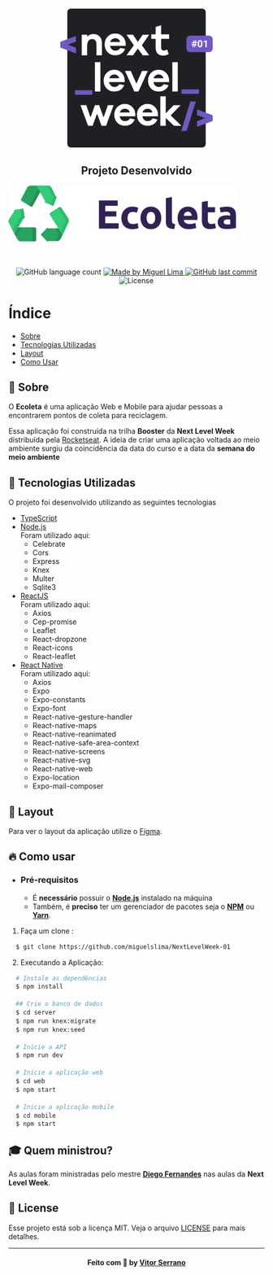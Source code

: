 <h3 align="center">
    <img alt="Logo" title="#logo" width="300px" src="https://raw.githubusercontent.com/miguelslima/NextLevelWeek-01/6189e50720b8bca5158c99183fd6c192e4e74744/logoNLW01.svg">
    <h2 align="center">Projeto Desenvolvido</h2> 
    <img alt="Logo" title="#logo" width="450px" src="https://github.com/miguelslima/NextLevelWeek-01/blob/master/logoEcoleta.png?raw=true">
    <br><br>
    <br>
</h3>

<p align="center">
  <img alt="GitHub language count" src="https://img.shields.io/github/languages/count/miguelslima/NextLevelWeek-01?color=%2304D361">
	
  <a href="https://www.linkedin.com/in/miguelslima/">
    <img alt="Made by Miguel Lima" src="https://img.shields.io/badge/made%20by-miguelslima-%2304D361">
  </a>

  <a href="https://github.com/miguelslima/NextLevelWeek-01/commits/master">
    <img alt="GitHub last commit" src="https://img.shields.io/github/last-commit/miguelslima/NextLevelWeek-01">
  </a>

  <img alt="License" src="https://img.shields.io/badge/license-MIT-brightgreen">
   <a href="https://github.com/miguelslima/NextLevelWeek-01">
  </a>
</p>

# Índice

- [Sobre](#sobre)
- [Tecnologias Utilizadas](#tecnologias-utilizadas)
- [Layout](#layout)
- [Como Usar](#como-usar)

<a id="sobre"></a>

## :bookmark: Sobre

O <strong>Ecoleta</strong> é uma aplicação Web e Mobile para ajudar pessoas a encontrarem pontos de coleta para reciclagem.

Essa aplicação foi construída na trilha <strong>Booster</strong> da <strong>Next Level Week</strong> distribuída pela [Rocketseat](https://rocketseat.com.br/). A ideia de criar uma aplicação voltada ao meio ambiente surgiu da coincidência da data do curso e a data da <strong>semana do meio ambiente</strong>

<a id="tecnologias-utilizadas"></a>

## :rocket: Tecnologias Utilizadas

O projeto foi desenvolvido utilizando as seguintes tecnologias

- [TypeScript](https://www.typescriptlang.org/)
- [Node.js](https://nodejs.org/en/)<br>
  Foram utilizado aqui:
  - Celebrate
  - Cors
  - Express
  - Knex
  - Multer
  - Sqlite3
- [ReactJS](https://reactjs.org/)<br>
Foram utilizado aqui:
  - Axios
  - Cep-promise
  - Leaflet
  - React-dropzone
  - React-icons
  - React-leaflet
- [React Native](https://reactnative.dev/) <br>
Foram utilizado aqui:
  - Axios
  - Expo
  - Expo-constants
  - Expo-font
  - React-native-gesture-handler
  - React-native-maps
  - React-native-reanimated
  - React-native-safe-area-context
  - React-native-screens
  - React-native-svg
  - React-native-web
  - Expo-location
  - Expo-mail-composer

<a id="layout"></a>

## 🔖 Layout

Para ver o layout da aplicação utilize o [Figma](https://www.figma.com/file/1SxgOMojOB2zYT0Mdk28lB/).

<a id="como-usar"></a>

## :fire: Como usar

- ### **Pré-requisitos**

  - É **necessário** possuir o **[Node.js](https://nodejs.org/en/)** instalado na máquina
  - Também, é **preciso** ter um gerenciador de pacotes seja o **[NPM](https://www.npmjs.com/)** ou **[Yarn](https://yarnpkg.com/)**.

1. Faça um clone :

```sh
  $ git clone https://github.com/miguelslima/NextLevelWeek-01
```

2. Executando a Aplicação:

```sh
  # Instale as dependências
  $ npm install

  ## Crie o banco de dados
  $ cd server
  $ npm run knex:migrate
  $ npm run knex:seed

  # Inicie a API
  $ npm run dev

  # Inicie a aplicação web
  $ cd web
  $ npm start

  # Inicie a aplicação mobile
  $ cd mobile
  $ npm start
```


## :mortar_board: Quem ministrou?

As aulas foram ministradas pelo mestre **[Diego Fernandes](https://github.com/diego3g)** nas aulas da **Next Level Week**.

## :memo: License

Esse projeto está sob a licença MIT. Veja o arquivo [LICENSE](LICENSE.md) para mais detalhes.

---

<h4 align="center">
    Feito com 💜 by <a href="https://www.linkedin.com/in/vitor-serrano/" target="_blank">Vitor Serrano</a>
</h4>
